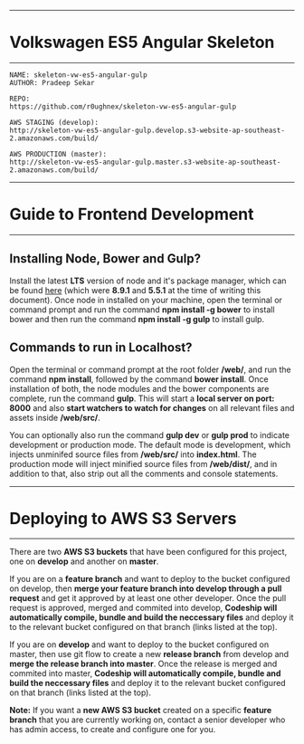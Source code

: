 ----
# Volkswagen ES5 Angular Skeleton
----

~~~~
NAME: skeleton-vw-es5-angular-gulp
AUTHOR: Pradeep Sekar

REPO:
https://github.com/r0ughnex/skeleton-vw-es5-angular-gulp

AWS STAGING (develop):
http://skeleton-vw-es5-angular-gulp.develop.s3-website-ap-southeast-2.amazonaws.com/build/

AWS PRODUCTION (master):
http://skeleton-vw-es5-angular-gulp.master.s3-website-ap-southeast-2.amazonaws.com/build/
~~~~

----
# Guide to Frontend Development
----

## Installing Node, Bower and Gulp?

Install the latest **LTS** version of node and it's package manager, which can be found [here](https://nodejs.org/en/) (which were **8.9.1** and **5.5.1** at the time of writing this document). Once node in installed on your machine, open the terminal or command prompt and run the command **npm install -g bower** to install bower and then run the command **npm install -g gulp** to install gulp.

## Commands to run in Localhost?

Open the terminal or command prompt at the root folder **/web/**, and run the command **npm install**, followed by the command **bower install**. Once installation of both, the node modules and the bower components are complete, run the command **gulp**. This will start a **local server on port: 8000** and also **start watchers to watch for changes** on all relevant files and assets inside **/web/src/**.

You can optionally also run the command **gulp dev** or **gulp prod** to indicate development or production mode. The default mode is development, which injects unminifed source files from **/web/src/** into **index.html**. The production mode will inject minified source files from **/web/dist/**, and in addition to that, also strip out all the comments and console statements.

----
# Deploying to AWS S3 Servers
----

There are two **AWS S3 buckets** that have been configured for this project, one on **develop** and another on **master**.

If you are on a **feature branch** and want to deploy to the bucket configured on develop, then **merge your feature branch into develop through a pull request** and get it approved by at least one other developer. Once the pull request is approved, merged and commited into develop, **Codeship will automatically compile, bundle and build the neccessary files** and deploy it to the relevant bucket configured on that branch (links listed at the top).

If you are on **develop** and want to deploy to the bucket configured on master, then use git flow to create a new **release branch** from develop and **merge the release branch into master**. Once the release is merged and commited into master, **Codeship will automatically compile, bundle and build the neccessary files** and deploy it to the relevant bucket configured on that branch (links listed at the top).

**Note:** If you want a **new AWS S3 bucket** created on a specific **feature branch** that you are currently working on, contact a senior developer who has admin access, to create and configure one for you.
